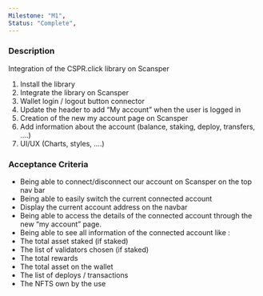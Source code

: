 ```yaml
---
Milestone: "M1",
Status: "Complete",
---
```

<!--lang:en--> 
### Description

Integration of the CSPR.click library on Scansper
1. Install the library
2. Integrate the library on Scansper
3. Wallet login / logout button connector
4. Update the header to add “My account” when the user is logged in
5. Creation of the new my account page on Scansper
6. Add information about the account (balance, staking, deploy, transfers, ....)
7. UI/UX (Charts, styles, ....)




### Acceptance Criteria
- Being able to connect/disconnect our account on Scansper on the top nav bar
- Being able to easily switch the current connected account
- Display the current account address on the navbar
- Being able to access the details of the connected account through the new “my
account” page.
- Being able to see all information of the connected account like :
- The total asset staked (if staked)
- The list of validators chosen (if staked)
- The total rewards
- The total asset on the wallet
- The list of deploys / transactions
- The NFTS own by the use


